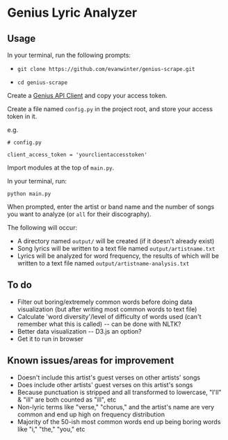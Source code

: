 # Genius Lyric Analyzer



## Usage

In your terminal, run the following prompts:

* `git clone https://github.com/evanwinter/genius-scrape.git`

* `cd genius-scrape`

Create a [Genius API Client](https://genius.com/api-clients/new) and copy your access token.

Create a file named `config.py` in the project root, and store your access token in it.

e.g.
```
# config.py

client_access_token = 'yourclientaccesstoken'
```

Import modules at the top of `main.py`.

In your terminal, run:

`python main.py`

When prompted, enter the artist or band name and the number of songs you want to analyze (or `all` for their discography).

The following will occur:

* A directory named `output/` will be created (if it doesn't already exist)
* Song lyrics will be written to a text file named `output/artistname.txt`
* Lyrics will be analyzed for word frequency, the results of which will be written to a text file named `output/artistname-analysis.txt`

## To do

* Filter out boring/extremely common words before doing data visualization (but after writing most common words to text file)
* Calculate 'word diversity'/level of difficulty of words used (can't remember what this is called) -- can be done with NLTK?
* Better data visualization -- D3.js an option?
* Get it to run in browser

## Known issues/areas for improvement

* Doesn't include this artist's guest verses on other artists' songs
* Does include other artists' guest verses on this artist's songs
* Because punctuation is stripped and all transformed to lowercase, "I'll" & "ill" are both counted as "ill", etc
* Non-lyric terms like "verse," "chorus," and the artist's name are very common and end up high on frequency distribution
* Majority of the 50-ish most common words end up being boring words like "i," "the," "you," etc